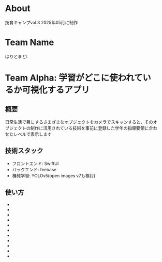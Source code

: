 # About
技育キャンプvol.3 2025年05月に制作

# Team Name
はりとまとL

# Team Alpha: 学習がどこに使われているか可視化するアプリ

## 概要
日常生活で目にするさまざまなオブジェクトをカメラでスキャンすると、そのオブジェクトの制作に活用されている技術を事前に登録した学年の指導要領に合わせたレベルで表示します

## 技術スタック
- フロントエンド: SwiftUI
- バックエンド: firebase
- 機械学習: YOLOv5(open images v7も検討)

## 使い方
-
-
-
-
-
-
-
-
-
-
-
